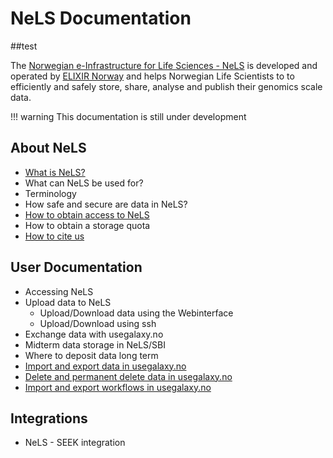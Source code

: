 # NeLS Documentation
##test

The [Norwegian e-Infrastructure for Life Sciences - NeLS](https://nels.bioinfo.no/) is developed and operated by [ELIXIR Norway](https://elixir.no) and helps Norwegian Life Scientists to to efficiently and safely store, share, analyse and publish their genomics scale data. 


!!! warning
    This documentation is still under development

## About NeLS
* [What is NeLS?](./What_is_NeLS.md)
* What can NeLS be used for?
* Terminology
* How safe and secure are data in NeLS?
* [How to obtain access to NeLS](./How_to_obtain_access_to_NeLS.md)
* How to obtain a storage quota
* [How to cite us](How_to_cite_us.md)


## User Documentation
* Accessing NeLS
* Upload data to NeLS
  * Upload/Download data using the Webinterface
  * Upload/Download using ssh
* Exchange data with usegalaxy.no
* Midterm data storage in NeLS/SBI
* Where to deposit data long term
* [Import and export data in usegalaxy.no](./usegalaxy_ImportExport.md)
* [Delete and permanent delete data in usegalaxy.no](./usegalaxy_DeleteData.md)
* [Import and export workflows in usegalaxy.no](Import_and_export_workflows_in_usegalaxy.no.md)

## Integrations

* NeLS - SEEK integration
<!--- * DSW integration -->

<!--- ## API Documentation -->

<!--- ## Development -->
